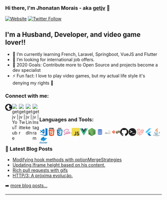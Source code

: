 ### Hi there, I'm Jhonatan Morais - aka [getjv][website] 👋

[![Website](https://img.shields.io/website?label=getjv.github.io&style=for-the-badge&url=https%3A%2F%2Fgetjv.github.io)](https://getjv.github.io/)
[![Twitter Follow](https://img.shields.io/twitter/follow/getjv?color=1DA1F2&logo=twitter&style=for-the-badge)](https://twitter.com/intent/follow?original_referer=https%3A%2F%2Fgithub.com%2Fgetjv&screen_name=getjv)

## I'm a Husband, Developer, and video game lover!!

- 🌱 I’m currently learning French, Laravel, Springboot, VueJS and Flutter
- 👯 I’m looking for international job offers.
- 🥅 2020 Goals: Contribute more to Open Source and projects become a dev specialist
- ⚡ Fun fact: I love to play video games, but my actual life style it's denying my rights 🤣

### Connect with me:

[<img align="left" alt="getjv.com" width="22px" src="https://raw.githubusercontent.com/iconic/open-iconic/master/svg/globe.svg" />][website]
[<img align="left" alt="getjv | YouTube" width="22px" src="https://cdn.jsdelivr.net/npm/simple-icons@v3/icons/youtube.svg" />][youtube]
[<img align="left" alt="getjv | Twitter" width="22px" src="https://cdn.jsdelivr.net/npm/simple-icons@v3/icons/twitter.svg" />][twitter]
[<img align="left" alt="getjv | LinkedIn" width="22px" src="https://cdn.jsdelivr.net/npm/simple-icons@v3/icons/linkedin.svg" />][linkedin]
[<img align="left" alt="getjv | Instagram" width="22px" src="https://cdn.jsdelivr.net/npm/simple-icons@v3/icons/instagram.svg" />][instagram]

<br />

### Languages and Tools:

<img align="left" alt="Visual Studio Code" width="26px" src="https://raw.githubusercontent.com/github/explore/80688e429a7d4ef2fca1e82350fe8e3517d3494d/topics/visual-studio-code/visual-studio-code.png" />
<img align="left" alt="HTML5" width="26px" src="https://raw.githubusercontent.com/github/explore/80688e429a7d4ef2fca1e82350fe8e3517d3494d/topics/html/html.png" />
<img align="left" alt="CSS3" width="26px" src="https://raw.githubusercontent.com/github/explore/80688e429a7d4ef2fca1e82350fe8e3517d3494d/topics/css/css.png" />
<img align="left" alt="Sass" width="26px" src="https://raw.githubusercontent.com/github/explore/80688e429a7d4ef2fca1e82350fe8e3517d3494d/topics/sass/sass.png" />
<img align="left" alt="JavaScript" width="26px" src="https://raw.githubusercontent.com/github/explore/80688e429a7d4ef2fca1e82350fe8e3517d3494d/topics/javascript/javascript.png" />
<img align="left" alt="Vue" width="26px" src="https://raw.githubusercontent.com/github/explore/80688e429a7d4ef2fca1e82350fe8e3517d3494d/topics/vue/vue.png" />
<img align="left" alt="Node.js" width="26px" src="https://raw.githubusercontent.com/github/explore/80688e429a7d4ef2fca1e82350fe8e3517d3494d/topics/nodejs/nodejs.png" />
<img align="left" alt="SQL" width="26px" src="https://raw.githubusercontent.com/github/explore/80688e429a7d4ef2fca1e82350fe8e3517d3494d/topics/sql/sql.png" />
<img align="left" alt="MySQL" width="26px" src="https://raw.githubusercontent.com/github/explore/80688e429a7d4ef2fca1e82350fe8e3517d3494d/topics/mysql/mysql.png" />
<img align="left" alt="Git" width="26px" src="https://raw.githubusercontent.com/github/explore/80688e429a7d4ef2fca1e82350fe8e3517d3494d/topics/git/git.png" />
<img align="left" alt="GitHub" width="26px" src="https://raw.githubusercontent.com/github/explore/78df643247d429f6cc873026c0622819ad797942/topics/github/github.png" />
<img align="left" alt="Terminal" width="26px" src="https://raw.githubusercontent.com/github/explore/80688e429a7d4ef2fca1e82350fe8e3517d3494d/topics/terminal/terminal.png" />
<img align="left" alt="Laravel" width="26px" src="https://raw.githubusercontent.com/github/explore/80688e429a7d4ef2fca1e82350fe8e3517d3494d/topics/laravel/laravel.png" />
<img align="left" alt="Flutter" width="26px" src="https://raw.githubusercontent.com/github/explore/80688e429a7d4ef2fca1e82350fe8e3517d3494d/topics/flutter/flutter.png" />
<img align="left" alt="Java SpringBoot" width="26px" src="https://raw.githubusercontent.com/github/explore/80688e429a7d4ef2fca1e82350fe8e3517d3494d/topics/java/java.png" />
<img align="left" alt="Docker" width="26px" src="https://raw.githubusercontent.com/github/explore/80688e429a7d4ef2fca1e82350fe8e3517d3494d/topics/docker/docker.png" />

<br />
<br />

### 📕 Latest Blog Posts

<!-- BLOG-POST-LIST:START -->
- [Modifying hook methods with optionMergeStrategies](https://dev.to/getjv/modifying-hook-methods-with-optionmergestrategies-1h5l)
- [Updating Iframe height based on his content.](https://dev.to/getjv/updating-iframe-height-based-on-his-content-j8p)
- [Rich pull requests with gifs](https://dev.to/getjv/rich-pull-requests-with-gifs-53k9)
- [HTTP/3: A próxima evolução.](https://dev.to/getjv/http-3-a-proxima-evolucao-29c0)
<!-- BLOG-POST-LIST:END -->

➡️ [more blog posts...](https://codestackr.com)

---


[website]: https://getjv.github.io
[twitter]: https://twitter.com/getjv
[youtube]: https://youtube.com/jhonatanmorais
[instagram]: https://instagram.com/getjv
[linkedin]: https://linkedin.com/in/jhonatan-morais
